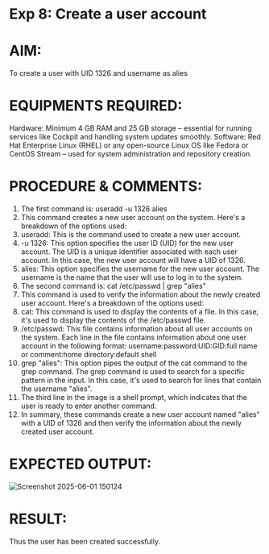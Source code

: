 # Exp 8: Create a user account 

# AIM:
To create a user with UID 1326 and username as alies

# EQUIPMENTS REQUIRED:
Hardware: Minimum 4 GB RAM and 25 GB storage – essential for running services like Cockpit and handling system updates smoothly.
Software: Red Hat Enterprise Linux (RHEL) or any open-source Linux OS like Fedora or CentOS Stream – used for system administration and repository creation.

# PROCEDURE & COMMENTS:
1. The first command is: useradd -u 1326 alies 
2. This command creates a new user account on the system. Here's a breakdown of the options 
used: 
1. useradd: This is the command used to create a new user account. 
2. -u 1326: This option specifies the user ID (UID) for the new user account. The UID is a 
unique identifier associated with each user account. In this case, the new user account 
will have a UID of 1326. 
3. alies: This option specifies the username for the new user account. The username is 
the name that the user will use to log in to the system. 
3. The second command is: cat /etc/passwd | grep "alies" 
4. This command is used to verify the information about the newly created user account. Here's a 
breakdown of the options used: 
1. cat: This command is used to display the contents of a file. In this case, it's used to 
display the contents of the /etc/passwd file. 
2. /etc/passwd: This file contains information about all user accounts on the system. 
Each line in the file contains information about one user account in the following format: 
username:password:UID:GID:full name or comment:home directory:default shell 
3. grep "alies": This option pipes the output of the cat command to the grep
command. The grep command is used to search for a specific pattern in the input. In 
this case, it's used to search for lines that contain the username "alies". 
5. The third line in the image is a shell prompt, which indicates that the user is ready to enter 
another command. 
6. In summary, these commands create a new user account named "alies" with a UID of 1326 and 
then verify the information about the newly created user account.

# EXPECTED OUTPUT:


![Screenshot 2025-06-01 150124](https://github.com/user-attachments/assets/d29fe93c-79c9-428f-b4e6-393ef7e713d4)


# RESULT:
Thus the user has been created successfully. 

